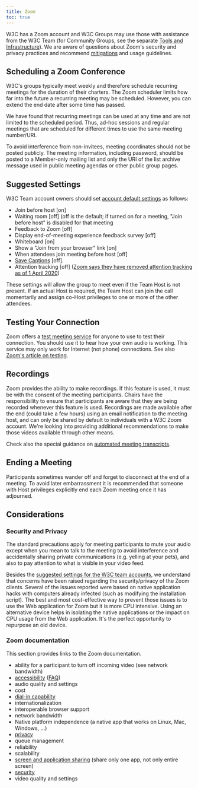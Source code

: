 ```yaml
---
title: Zoom
toc: true
---
```


W3C has a Zoom account and W3C Groups may use those with assistance from the W3C Team (for Community Groups, see the separate [Tools and Infrastructure](https://www.w3.org/community/about/tool/)). We are aware of questions about Zoom's security and privacy practices and recommend [mitigations](#settings) and usage guidelines.

## Scheduling a Zoom Conference

W3C's groups typically meet weekly and therefore schedule recurring meetings for the duration of their charters. The Zoom scheduler limits how far into the future a recurring meeting may be scheduled. However, you can extend the end date after some time has passed.

We have found that recurring meetings can be used at any time and are not limited to the scheduled period. Thus, ad-hoc sessions and regular meetings that are scheduled for different times to use the same meeting number/URI.

To avoid interference from non-invitees, meeting coordinates should not be posted publicly. The meeting information, including password, should be posted to a Member-only mailing list and only the URI of the list archive message used in public meeting agendas or other public group pages.

## Suggested Settings

W3C Team account owners should set [account default settings](https://w3c.zoom.us/profile/setting) as follows:

- Join before host \[on]
- Waiting room \[off] (off is the default; if turned on for a meeting, "Join before host" is disabled for that meeting
- Feedback to Zoom \[off]
- Display end-of-meeting experience feedback survey \[off]
- Whiteboard \[on]
- Show a "Join from your browser" link \[on]
- When attendees join meeting before host \[off]
- [Save Captions](transcipts.html) \[off].
- Attention tracking \[off] ([Zoom says they have removed attention tracking as of 1 April 2020](https://blog.zoom.us/wordpress/2020/04/01/a-message-to-our-users/))

These settings will allow the group to meet even if the Team Host is not present. If an actual Host is required, the Team Host can join the call momentarily and assign co-Host privileges to one or more of the other attendees.

## Testing Your Connection

Zoom offers a [test meeting service](https://zoom.us/test) for anyone to use to test their connection. You should use it to hear how your own audio is working. This service may only work for Internet (not phone) connections. See also [Zoom's article on testing](https://support.zoom.us/hc/en-us/articles/115002262083-Joining-a-test-meeting).

## Recordings

Zoom provides the ability to make recordings. If this feature is used, it must be with the consent of the meeting participants. Chairs have the responsibility to ensure that participants are aware that they are being recorded whenever this feature is used. Recordings are made available after the end (could take a few hours) using an email notification to the meeting host, and can only be shared by default to individuals with a W3C Zoom account. We're looking into providing additional recommendations to make those videos available through other means.

Check also the special guidance on [automated meeting transcripts](transcripts.html).

## Ending a Meeting

Participants sometimes wander off and forget to disconnect at the end of a meeting. To avoid later embarrassment it is recommended that someone with Host privileges explicitly end each Zoom meeting once it has adjourned.

## Considerations

### Security and Privacy

The standard precautions apply for meeting participants to mute your audio except when you mean to talk to the meeting to avoid interference and accidentally sharing private communications (e.g. yelling at your pets), and also to pay attention to what is visible in your video feed.

Besides the [suggested settings for the W3C team accounts](#suggested-settings), we understand that concerns have been raised regarding the security/privacy of the Zoom clients. Several of the issues reported were based on native application hacks with computers already infected (such as modifying the installation script). The best and most cost-effective way to prevent those issues is to use the Web application for Zoom but it is more CPU intensive. Using an alternative device helps in isolating the native applications or the impact on CPU usage from the Web application. It's the perfect opportunity to repurpose an old device.

### Zoom documentation

This section provides links to the Zoom documentation.

- ability for a participant to turn off incoming video (see network bandwidth)
- [accessibility](https://zoom.us/accessibility) ([FAQ](https://zoom.us/accessibility/faq))
- audio quality and settings
- cost
- [dial-in capability](https://zoom.us/zoomconference)
- internationalization
- interoperable browser support
- network bandwidth
- Native platform independence (a native app that works on Linux, Mac, Windows, …)
- [privacy](https://zoom.us/privacy?zcid=1231&_ga=2.98581528.769047269.1585831637-830468457.1584135532)
- queue management
- reliability
- scalability
- [screen and application sharing](https://support.zoom.us/hc/en-us/categories/201137166) (share only one app, not only entire screen)
- [security](https://zoom.us/security)
- video quality and settings